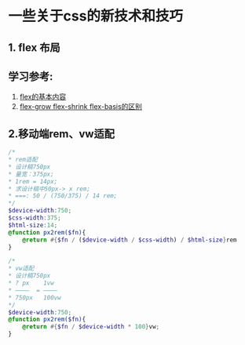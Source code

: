 # 一些关于css的新技术和技巧

## 1. flex 布局

## 学习参考:

1. [flex的基本内容](https://www.cnblogs.com/hellocd/p/10443237.html)
2. [flex-grow flex-shrink flex-basis的区别](https://www.cnblogs.com/ghfjj/p/6529733.html)



## 2.移动端rem、vw适配

```scss
/*
* rem适配
* 设计稿750px
* 量宽：375px;
* 1rem = 14px;
* 求设计稿中50px-> x rem;
* ===: 50 / (750/375) / 14 rem;
*/
$device-width:750;
$css-width:375;
$html-size:14;
@function px2rem($fn){
    @return #{$fn / ($device-width / $css-width) / $html-size}rem
}
```

```scss
/*
* vw适配
* 设计稿750px
* ? px    1vw
* ————  = ————
* 750px   100vw
*/
$device-width:750;
@function px2rem($fn){
    @return #{$fn / $device-width * 100}vw;
}
```

